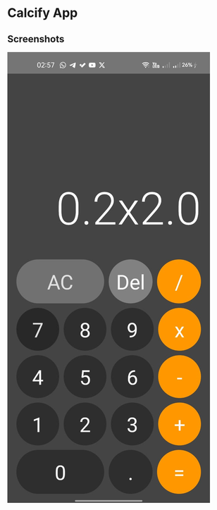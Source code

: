 # Calcify App

## Screenshots

![Screenshot](https://github.com/sayedmostaf/Calcify/blob/main/ScreenShots/screen(11).jpeg)
